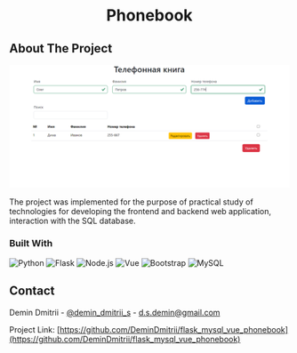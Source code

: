 <h1 align="center">Phonebook</h1>


<!-- ABOUT THE PROJECT -->

## About The Project

![product-screenshot][product-screenshot]

The project was implemented for the purpose of practical study of technologies
for developing the frontend and backend web application, interaction with
the SQL database.

### Built With

![Python][Python]
![Flask][Flask]
![Node.js][Node.js]
![Vue][Vue.js]
![Bootstrap][Bootstrap.com]
![MySQL][MySQL]




<!-- CONTACT -->

## Contact

Demin Dmitrii - [@demin_dmitrii_s](https://t.me/demin_dmitrii_s) - d.s.demin@gmail.com

Project Link: [https://github.com/DeminDmitrii/flask_mysql_vue_phonebook](https://github.com/DeminDmitrii/flask_mysql_vue_phonebook)

[product-screenshot]: screen.png

[Python]: https://img.shields.io/badge/Python-14354C?style=for-the-badge&logo=python&logoColor=white

[Flask]: https://img.shields.io/badge/Flask-02569B?style=for-the-badge&logo=flask&logoColor=white

[Vue.js]: https://img.shields.io/badge/Vue.js-35495E?style=for-the-badge&logo=vuedotjs&logoColor=4FC08D

[Bootstrap.com]: https://img.shields.io/badge/Bootstrap-563D7C?style=for-the-badge&logo=bootstrap&logoColor=white

[MySQL]: https://img.shields.io/badge/MySQL-430098?style=for-the-badge&logo=mysql&logoColor=white

[Node.js]: https://img.shields.io/badge/Node.js-43853D?style=for-the-badge&logo=node.js&logoColor=white

